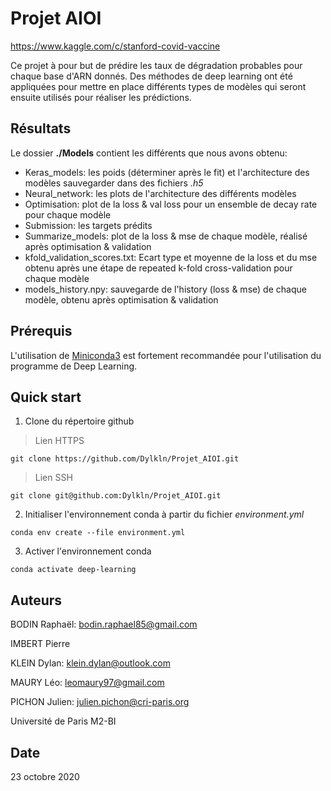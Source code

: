 # Projet AIOI

https://www.kaggle.com/c/stanford-covid-vaccine

Ce projet à pour but de prédire les taux de dégradation probables pour chaque base d'ARN donnés. Des méthodes de deep learning ont été appliquées pour mettre en place différents types de modèles qui seront ensuite utilisés pour réaliser les prédictions.

## Résultats

Le dossier **./Models** contient les différents que nous avons obtenu:

- Keras_models: les poids (déterminer après le fit) et l'architecture des modèles sauvegarder dans des fichiers *.h5*
- Neural_network: les plots de l'architecture des différents modèles
- Optimisation: plot de la loss & val loss pour un ensemble de decay rate pour chaque modèle
- Submission: les targets prédits
- Summarize_models: plot de la loss & mse de chaque modèle, réalisé après optimisation & validation
- kfold_validation_scores.txt: Ecart type et moyenne de la loss et du mse obtenu après une étape de repeated k-fold cross-validation pour chaque modèle 
- models_history.npy: sauvegarde de l'history (loss & mse) de chaque modèle, obtenu après optimisation & validation

## Prérequis

L'utilisation de [Miniconda3](https://docs.conda.io/en/latest/miniconda.html) est fortement recommandée pour l'utilisation du programme de Deep Learning.

## Quick start

1. Clone du répertoire github

> Lien HTTPS

```
git clone https://github.com/Dylkln/Projet_AIOI.git
```

> Lien SSH

```
git clone git@github.com:Dylkln/Projet_AIOI.git
```

2. Initialiser l'environnement conda à partir du fichier *environment.yml*

```
conda env create --file environment.yml
```

3. Activer l'environnement conda

```
conda activate deep-learning
```

## Auteurs

BODIN Raphaël: bodin.raphael85@gmail.com

IMBERT Pierre

KLEIN Dylan: klein.dylan@outlook.com

MAURY Léo: leomaury97@gmail.com

PICHON Julien: julien.pichon@cri-paris.org

Université de Paris M2-BI

## Date

23 octobre 2020
